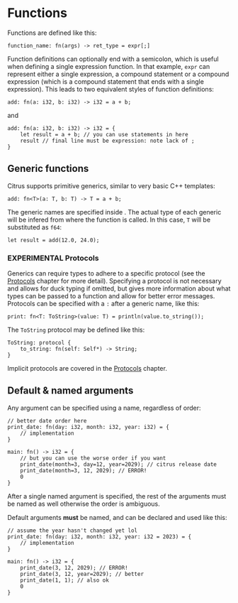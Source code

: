 # Functions

Functions are defined like this:  
```citrus
function_name: fn(args) -> ret_type = expr[;]
```

Function definitions can optionally end with a semicolon, which is useful when defining a single expression function. In that example, `expr` can represent either a single expression, a compound statement or a compound expression (which is a compound statement that ends with a single expression). This leads to two equivalent styles of function definitions:

```citrys
add: fn(a: i32, b: i32) -> i32 = a + b;
```
and
```citrus
add: fn(a: i32, b: i32) -> i32 = {
    let result = a + b; // you can use statements in here
    result // final line must be expression: note lack of ;
}
```

## Generic functions

Citrus supports primitive generics, similar to very basic C++ templates:
```citrus
add: fn<T>(a: T, b: T) -> T = a + b;
```

The generic names are specified inside <angle brackets>. The actual type of each generic will be infered from where the function is called. In this case, `T` will be substituted as `f64`:

```citrus
let result = add(12.0, 24.0);
```

### **EXPERIMENTAL** Protocols

Generics can require types to adhere to a specific protocol (see the [Protocols](protocols.md) chapter for more detail). Specifying a protocol is not necessary and allows for duck typing if omitted, but gives more information about what types can be passed to a function and allow for better error messages. Protocols can be specified with a `:` after a generic name, like this:

```citrus
print: fn<T: ToString>(value: T) = println(value.to_string());
```

The `ToString` protocol may be defined like this:

```citrus
ToString: protocol {
    to_string: fn(self: Self*) -> String;
}
```

Implicit protocols are covered in the [Protocols](protocols.md) chapter.

## Default & named arguments

Any argument can be specified using a name, regardless of order:

```citrus
// better date order here
print_date: fn(day: i32, month: i32, year: i32) = {
    // implementation
}

main: fn() -> i32 = {
    // but you can use the worse order if you want
    print_date(month=3, day=12, year=2029); // citrus release date
    print_date(month=3, 12, 2029); // ERROR!
    0
}
```

After a single named argument is specified, the rest of the arguments must be named as well otherwise the order is ambiguous.

Default arguments **must** be named, and can be declared and used like this:

```citrus
// assume the year hasn't changed yet lol
print_date: fn(day: i32, month: i32, year: i32 = 2023) = {
    // implementation
}

main: fn() -> i32 = {
    print_date(3, 12, 2029); // ERROR!
    print_date(3, 12, year=2029); // better
    print_date(1, 1); // also ok
    0
}
```